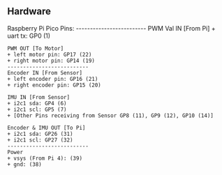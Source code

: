 


Hardware
--------

Raspberry Pi Pico
Pins:
    -------------------------
    PWM Val IN [From Pi]
    + uart tx: GP0 (1)

    PWM OUT [To Motor]
    + left motor pin: GP17 (22)
    + right motor pin: GP14 (19)
    --------------------------
    Encoder IN [From Sensor]
    + left encoder pin: GP16 (21)
    + right encoder pin: GP15 (20)
    
    IMU IN [From Sensor]
    + i2c1 sda: GP4 (6)
    + i2c1 scl: GP5 (7)
    + [Other Pins receiving from Sensor GP8 (11), GP9 (12), GP10 (14)]

    Encoder & IMU OUT [To Pi]
    + i2c1 sda: GP26 (31)
    + i2c1 scl: GP27 (32)
    --------------------------
    Power
    + vsys (From Pi 4): (39)
    + gnd: (38)
